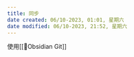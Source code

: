 ```yaml
---
title: 同步
date created: 06/10-2023, 01:01, 星期六
date modified: 06/10-2023, 21:52, 星期六
---
```


使用[[🤖Obsidian Git]]